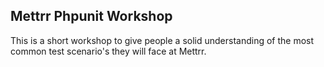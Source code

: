 ## Mettrr Phpunit Workshop

This is a short workshop to give people a solid understanding of the most common test scenario's they will face at Mettrr.
